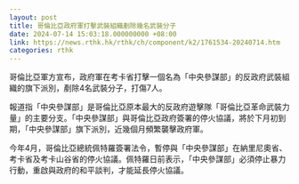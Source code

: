 ```yaml
---
layout: post
title: 哥倫比亞政府軍打擊武裝組織剷除幾名武裝分子
date: 2024-07-14 15:03:18.000000000 +08:00
link: https://news.rthk.hk/rthk/ch/component/k2/1761534-20240714.htm
categories: rthk
---
```


哥倫比亞軍方宣布，政府軍在考卡省打擊一個名為「中央參謀部」的反政府武裝組織的旗下派別，剷除4名武裝分子，打傷7人。

報道指「中央參謀部」是哥倫比亞原本最大的反政府遊擊隊「哥倫比亞革命武裝力量」的主要分支。「中央參謀部」與哥倫比亞政府簽署的停火協議，將於下月初到期，「中央參謀部」旗下派別，近幾個月頻繁襲擊政府軍。

今年4月，哥倫比亞總統佩特羅簽署法令，暫停與「中央參謀部」在納里尼奧省、考卡省及考卡山谷省的停火協議。佩特羅日前表示，「中央參謀部」必須停止暴力行動，重啟與政府的和平談判，才能延長停火協議。
